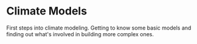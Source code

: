# Climate Models

First steps into climate modeling. Getting to know some basic models and finding out what's involved in building more complex ones.
